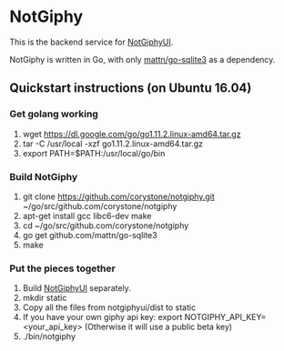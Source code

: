 # NotGiphy

This is the backend service for [NotGiphyUI](https://github.com/corystone/notgiphyui).

NotGiphy is written in Go, with only [mattn/go-sqlite3](https://github.com/mattn/go-sqlite3) as a dependency.

## Quickstart instructions (on Ubuntu 16.04)

### Get golang working
1. wget https://dl.google.com/go/go1.11.2.linux-amd64.tar.gz
2. tar -C /usr/local -xzf go1.11.2.linux-amd64.tar.gz
3. export PATH=$PATH:/usr/local/go/bin

### Build NotGiphy
1. git clone https://github.com/corystone/notgiphy.git ~/go/src/github.com/corystone/notgiphy
2. apt-get install gcc libc6-dev make
3. cd ~/go/src/github.com/corystone/notgiphy
4. go get github.com/mattn/go-sqlite3
5. make

### Put the pieces together
1. Build [NotGiphyUI](https://github.com/corystone/notgiphyui) separately.
2. mkdir static
3. Copy all the files from notgiphyui/dist to static
4. If you have your own giphy api key: export NOTGIPHY\_API\_KEY=\<your\_api\_key\>
(Otherwise it will use a public beta key)
5. ./bin/notgiphy

